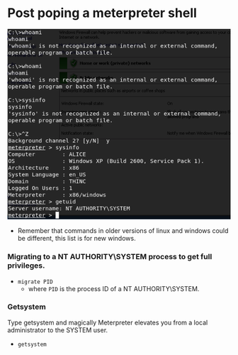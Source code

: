 # Post poping a meterpreter shell

![](../../.gitbook/assets/image%20%2874%29.png)

* Remember that commands in older versions of linux and windows could be different, this list is for new windows.

### Migrating to a NT AUTHORITY\SYSTEM process to get full privileges.

* `migrate PID`
  * where `PID` is the process ID of a NT AUTHORITY\SYSTEM.

### Getsystem

Type getsystem and magically Meterpreter elevates you from a local administrator to the SYSTEM user.

* `getsystem`





